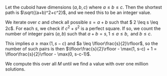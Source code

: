 Let the cuboid have dimensions $(a, b, c)$ where $a \leq b \leq c$. Then the shortest path is $\sqrt{(a+b)^2+c^2}$, and we need this to be an integer value.

We iterate over $c$ and check all possible $s = a + b$ such that $ 2 \leq s \leq 2c$. For each $s$, we check if $c^2 + s^2$ is a perfect square. If so, we count the number of integer pairs $(a, b)$ such that $a + b = s, 1 \leq a \leq b, \text { and } b \leq c$.

This implies $a \geq \max(1, s - c)$ and $a \leq \lfloor\frac{s}{2}\rfloor$, so the number of such pairs is then $\lfloor\frac{s}{2}\rfloor - \max(1, s-c) + 1 = \lfloor\frac{s}{2}\rfloor - \max(0, s-c-1)$.

We compute this over all $M$ until we find a value with over one million solutions.